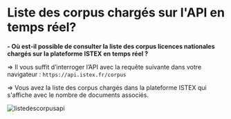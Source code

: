 # Liste des corpus chargés sur l'API en temps réel?

**- Où est-il possible de consulter la liste des corpus licences nationales chargés sur la plateforme ISTEX en temps réel ?**

=&gt; Il vous suffit d’interroger l’API avec la requête suivante dans votre navigateur : `https://api.istex.fr/corpus`



=&gt; Vous avez la liste des corpus chargés dans la plateforme ISTEX qui s'affiche avec le nombre de documents associés.

![ listedescorpusapi](https://doc.istex.fr/users/img/listecorpus.JPG)

